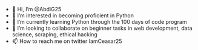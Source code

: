- 👋 Hi, I’m @AbdiG25
- 👀 I’m interested in becoming proficient in Python
- 🌱 I’m currently learning Python through the 100 days of code program
- 💞️ I’m looking to collaborate on beginner tasks in web development, data science, scraping, ethical hacking
- 📫 How to reach me on twitter IamCeasar25

<!---
AbdiG25/AbdiG25 is a ✨ special ✨ repository because its `README.md` (this file) appears on your GitHub profile.
You can click the Preview link to take a look at your changes.
--->
